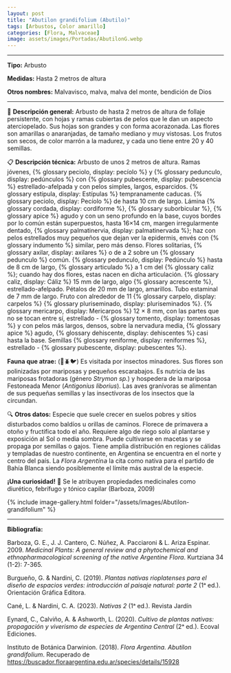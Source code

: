 ```yaml
---
layout: post
title: "Abutilon grandifolium (Abutilo)"
tags: [Arbustos, Color amarillo]
categories: [Flora, Malvaceae]
image: assets/images/Portadas/AbutilonG.webp
---
```


***

**Tipo:** Arbusto

**Medidas:** Hasta 2 metros de altura

**Otros nombres:** Malvavisco, malva, malva del monte, bendición de Dios

***

🌱 **Descripción general:** Arbusto de hasta 2 metros de altura de follaje persistente, con hojas y ramas cubiertas de pelos que le dan un aspecto aterciopelado. Sus hojas son grandes y con forma acorazonada. Las flores son amarillas o anaranjadas, de tamaño mediano y muy vistosas. Los frutos son secos, de color marrón a la madurez, y cada uno tiene entre 20 y 40 semillas.

📋 **Descripción técnica:** Arbusto de unos 2 metros de altura. Ramas jóvenes, {% glossary peciolo, display: pecíolo %} y {% glossary pedunculo, display: pedúnculos %} con {% glossary pubescente, display: pubescencia %} estrellado-afelpada y con pelos simples, largos, esparcidos. {% glossary estipula, display: Estípulas %} tempranamente caducas. {% glossary peciolo, display: Pecíolo %} de hasta 10 cm de largo. Lámina {% glossary cordada, display: cordiforme %}, {% glossary suborbicular %}, {% glossary apice %} agudo y con un seno profundo en la base, cuyos bordes por lo común están superpuestos, hasta 16×14 cm, margen irregularmente dentado, {% glossary palmatinervia, display: palmatinervada %}; haz con pelos estrellados muy pequeños que dejan ver la epidermis, envés con {% glossary indumento %} similar, pero más denso. Flores solitarias, {% glossary axilar, display: axilares %} o de a 2 sobre un {% glossary pedunculo %} común. {% glossary pedunculo, display: Pedúnculo %} hasta de 8 cm de largo, {% glossary articulado %} a 1 cm del {% glossary caliz %}; cuando hay dos flores, estas nacen en dicha articulación. {% glossary caliz, display: Cáliz %} 15 mm de largo, algo {% glossary acrescente %}, estrellado-afelpado. Pétalos de 20 mm de largo, amarillos. Tubo estaminal de 7 mm de largo. Fruto con alrededor de 11 {% glossary carpelo, display: carpelos %} {% glossary pluriseminado, display: pluriseminados %}. {% glossary mericarpo, display: Mericarpos %} 12 × 8 mm, con las partes que no se tocan entre sí, estrellado - {% glossary tomento, display: tomentosas %} y con pelos más largos, densos, sobre la nervadura media, {% glossary apice %} agudo, {% glossary dehiscente, display: dehiscentes %} casi hasta la base. Semillas {% glossary reniforme, display: reniformes %}, estrellado - {% glossary pubescente, display: pubescentes %}.

**Fauna que atrae:** (🦋🪲🐦)  Es visitada por insectos minadores. Sus flores son polinizadas por mariposas y pequeños escarabajos. Es nutricia de las mariposas frotadoras (género *Strymon sp.*) y hospedera de la mariposa Festoneada Menor (*Antigonius liborius*). Las aves granívoras se alimentan de sus pequeñas semillas y las insectívoras de los insectos que la circundan.

🔍 **Otros datos:** Especie que suele crecer en suelos pobres y sitios disturbados como baldíos u orillas de caminos. Florece de primavera a otoño y fructifica todo el año. Requiere algo de riego solo al plantarse y exposición al Sol o media sombra. Puede cultivarse en macetas y se propaga por semillas o gajos. Tiene amplia distribución en regiones cálidas y templadas de nuestro continente, en Argentina se encuentra en el norte y centro del país. La 𝘍𝘭𝘰𝘳𝘢 𝘈𝘳𝘨𝘦𝘯𝘵𝘪𝘯𝘢 la cita como nativa para el partido de Bahía Blanca siendo posiblemente el límite más austral de la especie. 

**¡Una curiosidad!** 👀 Se le atribuyen propiedades medicinales como diurético, febrífugo y tónico capilar (Barboza, 2009)

 {% include image-gallery.html folder="/assets/images/Abutilon-grandifolium" %}

***

**Bibliografía:**

Barboza, G. E., J. J. Cantero, C. Núñez, A. Pacciaroni & L. Ariza Espinar. 2009. *Medicinal Plants: A general review and a phytochemical and ethnopharmacological screening of the native Argentine Flora*. Kurtziana 34 (1-2): 7-365.

Burgueño, G. & Nardini, C. (2019). *Plantas nativas rioplatenses para el diseño de espacios verdes: introducción al paisaje natural: parte 2* (1ᵃ ed.). Orientación Gráfica Editora.

Cané, L. & Nardini, C. A. (2023). *Nativas 2* (1ᵃ ed.). Revista Jardín

Eynard, C., Calviño, A. & Ashworth, L. (2020). *Cultivo de plantas nativas: propagación y viverismo de especies de Argentina Central* (2ᵃ ed.). Ecoval Ediciones.

Instituto de Botánica Darwinion. (2018). *Flora Argentina. Abutilon grandifolium*. Recuperado de https://buscador.floraargentina.edu.ar/species/details/15928